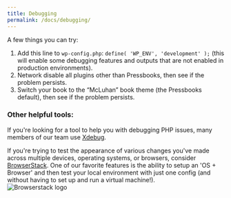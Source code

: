```yaml
---
title: Debugging
permalink: /docs/debugging/
---
```


A few things you can try:

1.  Add this line to `wp-config.php`: `define( 'WP_ENV', 'development' );` (this will enable some debugging features and outputs that are not enabled in production environments).
2.  Network disable all plugins other than Pressbooks, then see if the problem persists.
3.  Switch your book to the “McLuhan” book theme (the Pressbooks default), then see if the problem persists.

### Other helpful tools:

If you're looking for a tool to help you with debugging PHP issues, many members of our team use [Xdebug](https://xdebug.org/).

If you're trying to test the appearance of various changes you've made across multiple devices, operating systems, or browsers, consider [BrowserStack](https://www.browserstack.com/open-source). One of our favorite features is the ability to setup an 'OS + Browser' and then test your local environment with just one config (and without having to set up and run a virtual machine!).  
![Browserstack logo](https://www.browserstack.com/images/layout/browserstack-logo-600x315.png)
